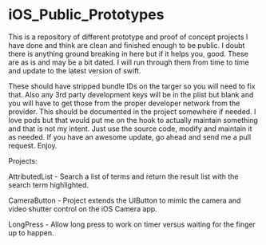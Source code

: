 # iOS_Public_Prototypes

This is a repository of different prototype and proof of concept projects I have done and think are clean and finished enough to be public.  I doubt there is anything ground breaking in here but if it helps you, good. These are as is and may be a bit dated.  I will run through them from time to time and update to the latest version of swift.

These should have stripped bundle IDs on the targer so you will need to fix that.  Also any 3rd party development keys will be in the plist but blank and you will have to get those from the proper developer network from the provider.  This should be documented in the project somewhere if needed.  I love pods but that would put me on the hook to actually maintain something and that is not my intent.  Just use the source code, modify and maintain it as needed.  If you have an awesome update, go ahead and send me a pull request. Enjoy.

Projects:

AttributedList - Search a list of terms and return the result list with the search term highlighted.

CameraButton - Project extends the UIButton to mimic the camera and video shutter control on the iOS Camera app.

LongPress - Allow long press to work on timer versus waiting for the finger up to happen.
